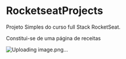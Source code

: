 # RocketseatProjects

Projeto Simples do curso full Stack RocketSeat.

Constitui-se de uma página de receitas

![Uploading image.png…]()
